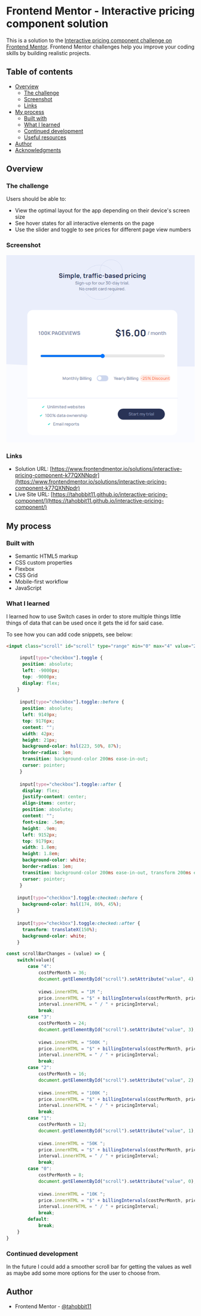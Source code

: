 # Frontend Mentor - Interactive pricing component solution

This is a solution to the [Interactive pricing component challenge on Frontend Mentor](https://www.frontendmentor.io/challenges/interactive-pricing-component-t0m8PIyY8). Frontend Mentor challenges help you improve your coding skills by building realistic projects. 

## Table of contents

- [Overview](#overview)
  - [The challenge](#the-challenge)
  - [Screenshot](#screenshot)
  - [Links](#links)
- [My process](#my-process)
  - [Built with](#built-with)
  - [What I learned](#what-i-learned)
  - [Continued development](#continued-development)
  - [Useful resources](#useful-resources)
- [Author](#author)
- [Acknowledgments](#acknowledgments)

## Overview

### The challenge

Users should be able to:

- View the optimal layout for the app depending on their device's screen size
- See hover states for all interactive elements on the page
- Use the slider and toggle to see prices for different page view numbers

### Screenshot

![](./images/Screenshot%202023-07-06%20153808.png)

### Links

- Solution URL: [https://www.frontendmentor.io/solutions/interactive-pricing-component-k77QXNNpdr](https://www.frontendmentor.io/solutions/interactive-pricing-component-k77QXNNpdr)
- Live Site URL: [https://tahobbit11.github.io/interactive-pricing-component/](https://tahobbit11.github.io/interactive-pricing-component/)

## My process

### Built with

- Semantic HTML5 markup
- CSS custom properties
- Flexbox
- CSS Grid
- Mobile-first workflow
- JavaScript

### What I learned

I learned how to use Switch cases in order to store multiple things little things of data that can be used once it gets the id for said case.

To see how you can add code snippets, see below:

```html
<input class="scroll" id="scroll" type="range" min="0" max="4" value="2" checked="false">
```
```css
     input[type="checkbox"].toggle {
      position: absolute;
      left: -9000px;
      top: -9000px;
      display: flex;
    }

     input[type="checkbox"].toggle::before {
      position: absolute;
      left: 9149px;
      top: 9176px;
      content: "";
      width: 42px;
      height: 21px;
      background-color: hsl(223, 50%, 87%);
      border-radius: 1em;
      transition: background-color 200ms ease-in-out;
      cursor: pointer;
     }

     input[type="checkbox"].toggle::after {
      display: flex;
      justify-content: center;
      align-items: center;
      position: absolute;
      content: "";
      font-size: .5em;
      height: .9em;
      left: 9152px;
      top: 9179px;
      width: 1.8em;
      height: 1.8em;
      background-color: white;
      border-radius: 1em;
      transition: background-color 200ms ease-in-out, transform 200ms ease-in-out;
      cursor: pointer;
     }
    
    input[type="checkbox"].toggle:checked::before {
      background-color: hsl(174, 86%, 45%);
    }
    
    input[type="checkbox"].toggle:checked::after {
      transform: translateX(150%);
      background-color: white;
    }
```
```js
const scrollBarChanges = (value) => {
    switch(value){
        case "4":
            costPerMonth = 36;
            document.getElementById("scroll").setAttribute("value", 4);

            views.innerHTML = "1M ";
            price.innerHTML = "$" + billingIntervals(costPerMonth, pricingInterval).toFixed(2);
            interval.innerHTML = " / " + pricingInterval;
            break;
        case "3":
            costPerMonth = 24;
            document.getElementById("scroll").setAttribute("value", 3);

            views.innerHTML = "500K ";
            price.innerHTML = "$" + billingIntervals(costPerMonth, pricingInterval).toFixed(2);
            interval.innerHTML = " / " + pricingInterval;
            break;
        case "2":
            costPerMonth = 16;
            document.getElementById("scroll").setAttribute("value", 2);

            views.innerHTML = "100K ";
            price.innerHTML = "$" + billingIntervals(costPerMonth, pricingInterval).toFixed(2);
            interval.innerHTML = " / " + pricingInterval;
            break;
        case "1":
            costPerMonth = 12;
            document.getElementById("scroll").setAttribute("value", 1);

            views.innerHTML = "50K ";
            price.innerHTML = "$" + billingIntervals(costPerMonth, pricingInterval).toFixed(2);
            interval.innerHTML = " / " + pricingInterval;
            break;
        case "0":
            costPerMonth = 8;
            document.getElementById("scroll").setAttribute("value", 0);

            views.innerHTML = "10K ";
            price.innerHTML = "$" + billingIntervals(costPerMonth, pricingInterval).toFixed(2);
            interval.innerHTML = " / " + pricingInterval;
            break;
        default:
            break;            
    }
}
```

### Continued development

In the future I could add a smoother scroll bar for getting the values as well as maybe add some more options for the user to choose from.

## Author

- Frontend Mentor - [@tahobbit11](https://www.frontendmentor.io/profile/tahobbit11)
